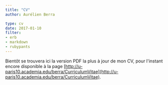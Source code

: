 ```yaml
---
title: "CV"
author: Aurélien Berra

type: cv
date: 2017-01-10
filter:
- erb
- markdown
- rubypants
---
```


Bientôt se trouvera ici la version PDF la plus à jour de mon CV, pour l'instant encore disponible à la page [http://u-paris10.academia.edu/berra/CurriculumVitae](http://u-paris10.academia.edu/berra/CurriculumVitae).
